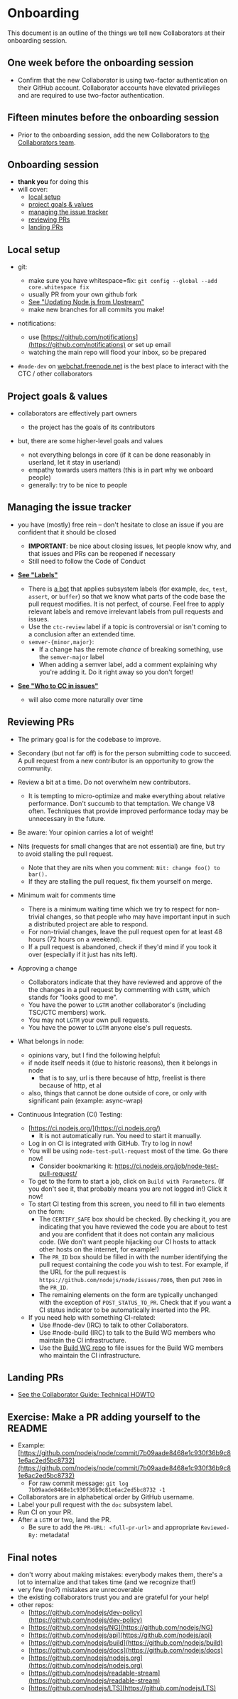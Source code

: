# Onboarding

This document is an outline of the things we tell new Collaborators at their
onboarding session.

## One week before the onboarding session

* Confirm that the new Collaborator is using two-factor authentication on their
  GitHub account. Collaborator accounts have elevated privileges and are
  required to use two-factor authentication.

## Fifteen minutes before the onboarding session

* Prior to the onboarding session, add the new Collaborators to
[the Collaborators team](https://github.com/orgs/nodejs/teams/collaborators).

## Onboarding session

* **thank you** for doing this
* will cover:
    * [local setup](#local-setup)
    * [project goals & values](#project-goals--values)
    * [managing the issue tracker](#managing-the-issue-tracker)
    * [reviewing PRs](#reviewing-prs)
    * [landing PRs](#landing-prs)

## Local setup

  * git:
    * make sure you have whitespace=fix: `git config --global --add core.whitespace fix`
    * usually PR from your own github fork
    * [See "Updating Node.js from Upstream"](./onboarding-extras.md#updating-nodejs-from-upstream)
    * make new branches for all commits you make!

  * notifications:
    * use [https://github.com/notifications](https://github.com/notifications) or set up email
    * watching the main repo will flood your inbox, so be prepared

  * `#node-dev` on [webchat.freenode.net](https://webchat.freenode.net/) is the best place to interact with the CTC / other collaborators


## Project goals & values

  * collaborators are effectively part owners
    * the project has the goals of its contributors

  * but, there are some higher-level goals and values
    * not everything belongs in core (if it can be done reasonably in userland, let it stay in userland)
    * empathy towards users matters (this is in part why we onboard people)
    * generally: try to be nice to people

## Managing the issue tracker

  * you have (mostly) free rein – don't hesitate to close an issue if you are confident that it should be closed
    * **IMPORTANT**: be nice about closing issues, let people know why, and that issues and PRs can be reopened if necessary
    * Still need to follow the Code of Conduct

  * [**See "Labels"**](./onboarding-extras.md#labels)
    * There is [a bot](https://github.com/nodejs-github-bot/github-bot) that applies subsystem labels (for example, `doc`, `test`, `assert`, or `buffer`) so that we know what parts of the code base the pull request modifies. It is not perfect, of course. Feel free to apply relevant labels and remove irrelevant labels from pull requests and issues.
    * Use the `ctc-review` label if a topic is controversial or isn't coming to
      a conclusion after an extended time.
    * `semver-{minor,major}`:
      * If a change has the remote *chance* of breaking something, use the `semver-major` label
      * When adding a semver label, add a comment explaining why you're adding it. Do it right away so you don't forget!

  * [**See "Who to CC in issues"**](./onboarding-extras.md#who-to-cc-in-issues)
    * will also come more naturally over time

## Reviewing PRs
  * The primary goal is for the codebase to improve.
  * Secondary (but not far off) is for the person submitting code to succeed.
      A pull request from a new contributor is an opportunity to grow the
      community.
  * Review a bit at a time. Do not overwhelm new contributors.
    * It is tempting to micro-optimize and make everything about relative
        performance. Don't succumb to that temptation. We change V8 often.
        Techniques that provide improved performance today may be unnecessary in
        the future.
  * Be aware: Your opinion carries a lot of weight!
  * Nits (requests for small changes that are not essential) are fine, but try
    to avoid stalling the pull request.
    * Note that they are nits when you comment: `Nit: change foo() to bar().`
    * If they are stalling the pull request, fix them yourself on merge.
  * Minimum wait for comments time
    * There is a minimum waiting time which we try to respect for non-trivial
        changes, so that people who may have important input in such a
        distributed project are able to respond.
    * For non-trivial changes, leave the pull request open for at least 48
        hours (72 hours on a weekend).
    * If a pull request is abandoned, check if they'd mind if you took it over
        (especially if it just has nits left).
  * Approving a change
    * Collaborators indicate that they have reviewed and approve of the
        the changes in a pull request by commenting with `LGTM`, which stands
        for "looks good to me".
    * You have the power to `LGTM` another collaborator's (including TSC/CTC
        members) work.
    * You may not `LGTM` your own pull requests.
    * You have the power to `LGTM` anyone else's pull requests.

  * What belongs in node:
    * opinions vary, but I find the following helpful:
    * if node itself needs it (due to historic reasons), then it belongs in node
      * that is to say, url is there because of http, freelist is there because of http, et al
    * also, things that cannot be done outside of core, or only with significant pain (example: async-wrap)

  * Continuous Integration (CI) Testing:
    * [https://ci.nodejs.org/](https://ci.nodejs.org/)
      * It is not automatically run. You need to start it manually.
    * Log in on CI is integrated with GitHub. Try to log in now!
    * You will be using `node-test-pull-request` most of the time. Go there now!
      * Consider bookmarking it: https://ci.nodejs.org/job/node-test-pull-request/
    * To get to the form to start a job, click on `Build with Parameters`. (If you don't see it, that probably means you are not logged in!) Click it now!
    * To start CI testing from this screen, you need to fill in two elements on the form:
      * The `CERTIFY_SAFE` box should be checked. By checking it, you are indicating that you have reviewed the code you are about to test and you are confident that it does not contain any malicious code. (We don't want people hijacking our CI hosts to attack other hosts on the internet, for example!)
      * The `PR_ID` box should be filled in with the number identifying the pull request containing the code you wish to test. For example, if the URL for the pull request is `https://github.com/nodejs/node/issues/7006`, then put `7006` in the `PR_ID`.
      * The remaining elements on the form are typically unchanged with the exception of `POST_STATUS_TO_PR`. Check that if you want a CI status indicator to be automatically inserted into the PR.
    * If you need help with something CI-related:
      * Use #node-dev (IRC) to talk to other Collaborators.
      * Use #node-build (IRC) to talk to the Build WG members who maintain the CI infrastructure.
      * Use the [Build WG repo](https://github.com/nodejs/build) to file issues for the Build WG members who maintain the CI infrastructure.


## Landing PRs

  * [See the Collaborator Guide: Technical HOWTO](https://github.com/nodejs/node/blob/master/COLLABORATOR_GUIDE.md#technical-howto)

## Exercise: Make a PR adding yourself to the README

  * Example: [https://github.com/nodejs/node/commit/7b09aade8468e1c930f36b9c81e6ac2ed5bc8732](https://github.com/nodejs/node/commit/7b09aade8468e1c930f36b9c81e6ac2ed5bc8732)
    * For raw commit message: `git log 7b09aade8468e1c930f36b9c81e6ac2ed5bc8732 -1`
  * Collaborators are in alphabetical order by GitHub username.
  * Label your pull request with the `doc` subsystem label.
  * Run CI on your PR.
  * After a `LGTM` or two, land the PR.
    * Be sure to add the `PR-URL: <full-pr-url>` and appropriate `Reviewed-By:` metadata!

## Final notes

  * don't worry about making mistakes: everybody makes them, there's a lot to internalize and that takes time (and we recognize that!)
  * very few (no?) mistakes are unrecoverable
  * the existing collaborators trust you and are grateful for your help!
  * other repos:
    * [https://github.com/nodejs/dev-policy](https://github.com/nodejs/dev-policy)
    * [https://github.com/nodejs/NG](https://github.com/nodejs/NG)
    * [https://github.com/nodejs/api](https://github.com/nodejs/api)
    * [https://github.com/nodejs/build](https://github.com/nodejs/build)
    * [https://github.com/nodejs/docs](https://github.com/nodejs/docs)
    * [https://github.com/nodejs/nodejs.org](https://github.com/nodejs/nodejs.org)
    * [https://github.com/nodejs/readable-stream](https://github.com/nodejs/readable-stream)
    * [https://github.com/nodejs/LTS](https://github.com/nodejs/LTS)
